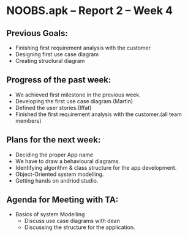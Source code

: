 # NOOBS.apk – Report 2 – Week 4

## Previous Goals:
* Finishing first requirement analysis with the customer
* Designing first use case diagram
* Creating structural diagram

## Progress of the past week:
* We achieved first milestone in the previous week.
* Developing the first use case diagram.(Martin)
* Defined the user stories.(Iffat)
* Finished the first requirement analysis with the customer.(all team members)

## Plans for the next week:
* Deciding the proper App name 
* We have to draw a behavioural diagrams.
* Identifying algorithm & class structure for the app development.
* Object-Oriented system modelling.
* Getting hands on andriod studio.

## Agenda for Meeting with TA:
* Basics of system Modelling
    * Discuss use case diagrams with dean
    * Discussing the structure for the application.
